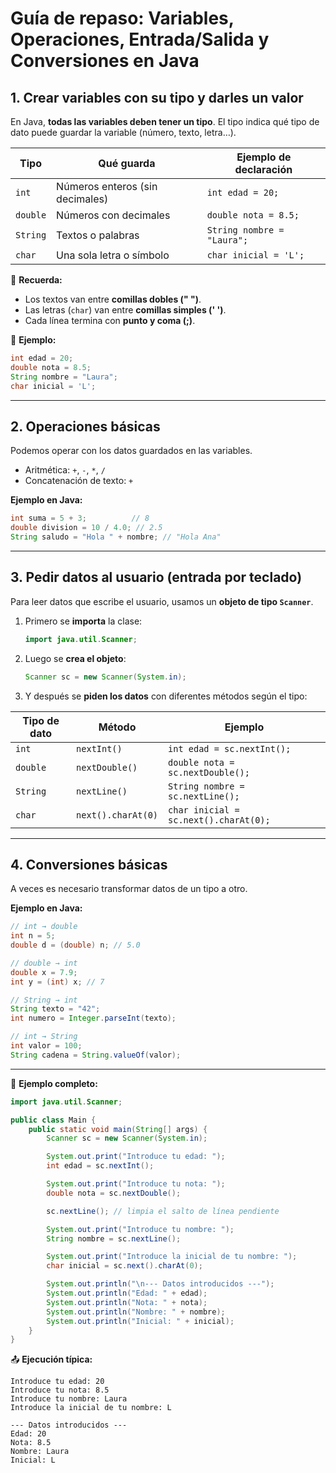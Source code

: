 # Guía de repaso: Variables, Operaciones, Entrada/Salida y Conversiones en Java

## 1. Crear variables con su tipo y darles un valor

En Java, **todas las variables deben tener un tipo**.
El tipo indica qué tipo de dato puede guardar la variable (número, texto, letra…).

| Tipo     | Qué guarda                      | Ejemplo de declaración     |
| -------- | ------------------------------- | -------------------------- |
| `int`    | Números enteros (sin decimales) | `int edad = 20;`           |
| `double` | Números con decimales           | `double nota = 8.5;`       |
| `String` | Textos o palabras               | `String nombre = "Laura";` |
| `char`   | Una sola letra o símbolo        | `char inicial = 'L';`      |

📌 **Recuerda:**

* Los textos van entre **comillas dobles (" ")**.
* Las letras (`char`) van entre **comillas simples (' ')**.
* Cada línea termina con **punto y coma (;)**.

🧩 **Ejemplo:**

```java
int edad = 20;
double nota = 8.5;
String nombre = "Laura";
char inicial = 'L';
```
---

## 2. Operaciones básicas

Podemos operar con los datos guardados en las variables.

* Aritmética: `+`, `-`, `*`, `/`
* Concatenación de texto: `+`

**Ejemplo en Java:**

```java
int suma = 5 + 3;          // 8
double division = 10 / 4.0; // 2.5
String saludo = "Hola " + nombre; // "Hola Ana"
```

---

## 3. Pedir datos al usuario (entrada por teclado)

Para leer datos que escribe el usuario, usamos un **objeto de tipo `Scanner`**.

1. Primero se **importa** la clase:

   ```java
   import java.util.Scanner;
   ```
2. Luego se **crea el objeto**:

   ```java
   Scanner sc = new Scanner(System.in);
   ```
3. Y después se **piden los datos** con diferentes métodos según el tipo:

| Tipo de dato | Método             | Ejemplo                               |
| ------------ | ------------------ | ------------------------------------- |
| `int`        | `nextInt()`        | `int edad = sc.nextInt();`            |
| `double`     | `nextDouble()`     | `double nota = sc.nextDouble();`      |
| `String`     | `nextLine()`       | `String nombre = sc.nextLine();`      |
| `char`       | `next().charAt(0)` | `char inicial = sc.next().charAt(0);` |


---

## 4. Conversiones básicas

A veces es necesario transformar datos de un tipo a otro.

**Ejemplo en Java:**

```java
// int → double
int n = 5;
double d = (double) n; // 5.0

// double → int
double x = 7.9;
int y = (int) x; // 7

// String → int
String texto = "42";
int numero = Integer.parseInt(texto);

// int → String
int valor = 100;
String cadena = String.valueOf(valor);
```



---


🧩 **Ejemplo completo:**

```java
import java.util.Scanner;

public class Main {
    public static void main(String[] args) {
        Scanner sc = new Scanner(System.in);

        System.out.print("Introduce tu edad: ");
        int edad = sc.nextInt();

        System.out.print("Introduce tu nota: ");
        double nota = sc.nextDouble();

        sc.nextLine(); // limpia el salto de línea pendiente

        System.out.print("Introduce tu nombre: ");
        String nombre = sc.nextLine();

        System.out.print("Introduce la inicial de tu nombre: ");
        char inicial = sc.next().charAt(0);

        System.out.println("\n--- Datos introducidos ---");
        System.out.println("Edad: " + edad);
        System.out.println("Nota: " + nota);
        System.out.println("Nombre: " + nombre);
        System.out.println("Inicial: " + inicial);
    }
}
```

📤 **Ejecución típica:**

```
Introduce tu edad: 20
Introduce tu nota: 8.5
Introduce tu nombre: Laura
Introduce la inicial de tu nombre: L

--- Datos introducidos ---
Edad: 20
Nota: 8.5
Nombre: Laura
Inicial: L
```

